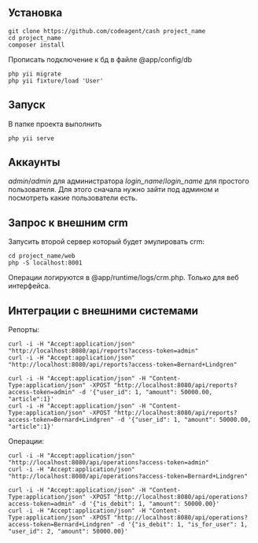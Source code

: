 ## Установка

```
git clone https://github.com/codeagent/cash project_name
cd project_name
composer install
```

Прописать подключение к бд в файле @app/config/db

```
php yii migrate
php yii fixture/load 'User'
```
## Запуск

В папке проекта выполнить
```
php yii serve
```

## Аккаунты
*admin*/*admin* для администратора
*login_name*/*login_name* для простого пользователя. Для этого сначала нужно зайти под админом и посмотреть какие пользователи есть.

## Запрос к внешним crm
Запусить второй сервер который будет эмулировать crm:
```
cd project_name/web
php -S localhost:8001
```
Операции логируются в @app/runtime/logs/crm.php. Только для веб интерфейса.


## Интеграции с внешними системами

Репорты:
```
curl -i -H "Accept:application/json" "http://localhost:8080/api/reports?access-token=admin"
curl -i -H "Accept:application/json" "http://localhost:8080/api/reports?access-token=Bernard+Lindgren"

curl -i -H "Accept:application/json" -H "Content-Type:application/json" -XPOST "http://localhost:8080/api/reports?access-token=admin" -d '{"user_id": 1, "amount": 50000.00, "article":1}'
curl -i -H "Accept:application/json" -H "Content-Type:application/json" -XPOST "http://localhost:8080/api/reports?access-token=Bernard+Lindgren" -d '{"user_id": 1, "amount": 50000.00, "article":1}'
```

Операции:
```
curl -i -H "Accept:application/json" "http://localhost:8080/api/operations?access-token=admin"
curl -i -H "Accept:application/json" "http://localhost:8080/api/operations?access-token=Bernard+Lindgren"

curl -i -H "Accept:application/json" -H "Content-Type:application/json" -XPOST "http://localhost:8080/api/operations?access-token=admin" -d '{"is_debit": 1, "amount": 50000.00}'
curl -i -H "Accept:application/json" -H "Content-Type:application/json" -XPOST "http://localhost:8080/api/operations?access-token=Bernard+Lindgren" -d '{"is_debit": 1, "is_for_user": 1, "user_id": 2, "amount": 50000.00}'
```
